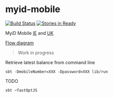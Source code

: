 # myid-mobile

[![Build Status](https://travis-ci.org/niqdev/myid-mobile.svg?branch=master)](https://travis-ci.org/niqdev/myid-mobile)
[![Stories in Ready](https://badge.waffle.io/niqdev/myid-mobile.svg?label=ready&title=Ready)](http://waffle.io/niqdev/myid-mobile)

MyiD Mobile [IE](http://www.idmobile.ie) and [UK](https://www.idmobile.co.uk)

[Flow diagram](https://sketchboard.me/RAdOBg32ynxh)

> Work in progress

Retrieve latest balance from command line
```
sbt -DmobileNumber=XXX -Dpassword=XXX lib/run
```

TODO
```
sbt ~fastOptJS
```
